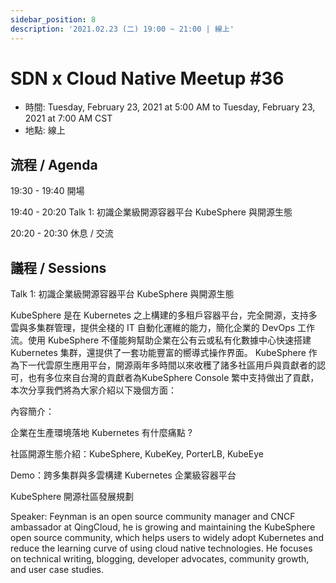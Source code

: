 ```yaml
---
sidebar_position: 8
description: '2021.02.23 (二) 19:00 ~ 21:00 | 線上'
---
```


# SDN x Cloud Native Meetup #36
- 時間: Tuesday, February 23, 2021 at 5:00 AM to Tuesday, February 23, 2021 at 7:00 AM CST
- 地點: 線上

## 流程 / Agenda

19:30 - 19:40 開場

19:40 - 20:20 Talk 1: 初識企業級開源容器平台 KubeSphere 與開源生態

20:20 - 20:30 休息 / 交流

## 議程 / Sessions

Talk 1: 初識企業級開源容器平台 KubeSphere 與開源生態

KubeSphere 是在 Kubernetes 之上構建的多租戶容器平台，完全開源，支持多雲與多集群管理，提供全棧的 IT 自動化運維的能力，簡化企業的 DevOps 工作流。使用 KubeSphere 不僅能夠幫助企業在公有云或私有化數據中心快速搭建 Kubernetes 集群，還提供了一套功能豐富的嚮導式操作界面。 KubeSphere 作為下一代雲原生應用平台，開源兩年多時間以來收穫了諸多社區用戶與貢獻者的認可，也有多位來自台灣的貢獻者為KubeSphere Console 繁中支持做出了貢獻，本次分享我們將為大家介紹以下幾個方面：

內容簡介：

企業在生產環境落地 Kubernetes 有什麼痛點 ?

社區開源生態介紹：KubeSphere, KubeKey, PorterLB, KubeEye

Demo：跨多集群與多雲構建 Kubernetes 企業級容器平台

KubeSphere 開源社區發展規劃

Speaker: Feynman is an open source community manager and CNCF ambassador at QingCloud, he is growing and maintaining the KubeSphere open source community, which helps users to widely adopt Kubernetes and reduce the learning curve of using cloud native technologies. He focuses on technical writing, blogging, developer advocates, community growth, and user case studies.

